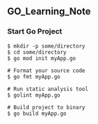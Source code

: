 ## GO_Learning_Note

### Start Go Project

```
$ mkdir -p some/directory
$ cd some/directory
$ go mod init myApp.go

# Format your source code
$ go fmt myApp.go

# Run static analysis tool
$ golint myApp.go

# Build project to binary
$ go build myApp.go

```

